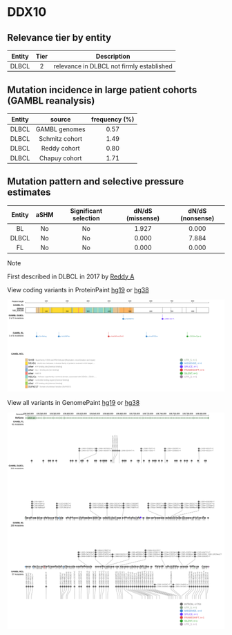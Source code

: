 # DDX10

## Relevance tier by entity

|Entity|Tier|Description                              |
|:------:|:----:|-----------------------------------------|
|DLBCL |2   |relevance in DLBCL not firmly established|

## Mutation incidence in large patient cohorts (GAMBL reanalysis)

|Entity|source        |frequency (%)|
|:------:|:--------------:|:-------------:|
|DLBCL |GAMBL genomes |0.57         |
|DLBCL |Schmitz cohort|1.49         |
|DLBCL |Reddy cohort  |0.80         |
|DLBCL |Chapuy cohort |1.71         |

## Mutation pattern and selective pressure estimates

|Entity|aSHM|Significant selection|dN/dS (missense)|dN/dS (nonsense)|
|:------:|:----:|:---------------------:|:----------------:|:----------------:|
|BL    |No  |No                   |1.927           |0.000           |
|DLBCL |No  |No                   |0.000           |7.884           |
|FL    |No  |No                   |0.000           |0.000           |


> [!NOTE]
> First described in DLBCL in 2017 by [Reddy A](https://pubmed.ncbi.nlm.nih.gov/28985567)


View coding variants in ProteinPaint [hg19](https://www.bcgsc.ca/downloads/morinlab/GAMBL/test/genes/DDX10_protein.html)  or [hg38](https://www.bcgsc.ca/downloads/morinlab/GAMBL/test/genes/DDX10_protein_hg38.html)

![image](images/proteinpaint/DDX10_NM_004398.svg)

View all variants in GenomePaint [hg19](https://www.bcgsc.ca/downloads/morinlab/GAMBL/test/genes/DDX10.html)  or [hg38](https://www.bcgsc.ca/downloads/morinlab/GAMBL/test/genes/DDX10_hg38.html)

![image](images/proteinpaint/DDX10.svg)
